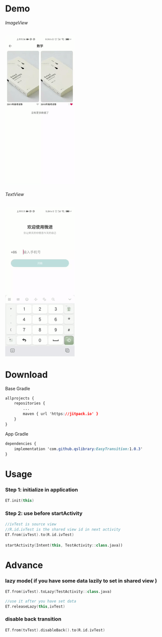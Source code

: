 # Demo

###### ImageView

<img src="https://github.com/qslibrary/EasyTransition/blob/main/show/imageview.gif"/>

###### TextView

<img src="https://github.com/qslibrary/EasyTransition/blob/main/show/textview.gif"/>

# Download

Base Gradle

```css
allprojects {
    repositories {
        ...
        maven { url 'https://jitpack.io' }
    }
}
```

App Gradle

```css
dependencies {
	implementation 'com.github.qslibrary:EasyTransition:1.0.3'
}
```

# Usage

### Step 1: initialize in application

```kotlin
ET.init(this)
```

### Step 2: use before startActivity

```kotlin
//ivTest is source view
//R.id.ivTest is the shared view id in next activity
ET.from(ivTest).to(R.id.ivTest)

startActivity(Intent(this, TestActivity::class.java))
```

# Advance

### lazy mode( if you have some data lazily to set in shared view )

```kotlin
ET.from(ivTest).toLazy(TestActivity::class.java)
```

```kotlin
//use it after you have set data
ET.releaseLazy(this,ivTest)
```

### disable back transition

```kotlin
ET.from(tvTest).disableBack().to(R.id.ivTest)
```